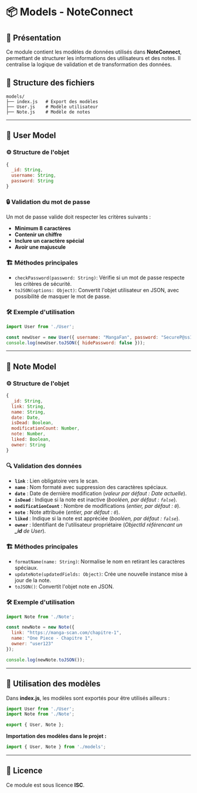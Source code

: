 # 📦 Models - NoteConnect

## 🔎 Présentation
Ce module contient les modèles de données utilisés dans **NoteConnect**, permettant de structurer les informations des utilisateurs et des notes. Il centralise la logique de validation et de transformation des données.

## 📁 Structure des fichiers
```
models/
├── index.js   # Export des modèles
├── User.js    # Modèle utilisateur
├── Note.js    # Modèle de notes
```

---

## 👤 User Model

### ⚙️ Structure de l'objet
```js
{
  _id: String,
  username: String,
  password: String
}
```

### 🔒 Validation du mot de passe
Un mot de passe valide doit respecter les critères suivants :
- **Minimum 8 caractères**
- **Contenir un chiffre**
- **Inclure un caractère spécial**
- **Avoir une majuscule**

### 🏗️ Méthodes principales
- `checkPassword(password: String)`: Vérifie si un mot de passe respecte les critères de sécurité.
- `toJSON(options: Object)`: Convertit l'objet utilisateur en JSON, avec possibilité de masquer le mot de passe.

### 🛠️ Exemple d'utilisation
```js
import User from './User';

const newUser = new User({ username: "MangaFan", password: "SecureP@ss123" });
console.log(newUser.toJSON({ hidePassword: false }));
```

---

## 📖 Note Model

### ⚙️ Structure de l'objet
```js
{
  _id: String,
  link: String,
  name: String,
  date: Date,
  isDead: Boolean,
  modificationCount: Number,
  note: Number,
  liked: Boolean,
  owner: String
}
```

### 🔍 Validation des données
- **`link`** : Lien obligatoire vers le scan.
- **`name`** : Nom formaté avec suppression des caractères spéciaux.
- **`date`** : Date de dernière modification (*valeur par défaut : Date actuelle*).
- **`isDead`** : Indique si la note est inactive (*booléen, par défaut : `false`*).
- **`modificationCount`** : Nombre de modifications (*entier, par défaut : `0`*).
- **`note`** : Note attribuée (*entier, par défaut : `0`*).
- **`liked`** : Indique si la note est appréciée (*booléen, par défaut : `false`*).
- **`owner`** : Identifiant de l'utilisateur propriétaire (*ObjectId référencant un **_id** de User*).

### 🏗️ Méthodes principales
- `formatName(name: String)`: Normalise le nom en retirant les caractères spéciaux.
- `updateNote(updatedFields: Object)`: Crée une nouvelle instance mise à jour de la note.
- `toJSON()`: Convertit l'objet note en JSON.

### 🛠️ Exemple d'utilisation
```js
import Note from './Note';

const newNote = new Note({
  link: "https://manga-scan.com/chapitre-1",
  name: "One Piece - Chapitre 1",
  owner: "user123"
});

console.log(newNote.toJSON());
```

---

## 🚀 Utilisation des modèles
Dans **index.js**, les modèles sont exportés pour être utilisés ailleurs :
```js
import User from './User';
import Note from './Note';

export { User, Note };
```

**Importation des modèles dans le projet :**
```js
import { User, Note } from './models';
```

---

## 📜 Licence
Ce module est sous licence **ISC**.


